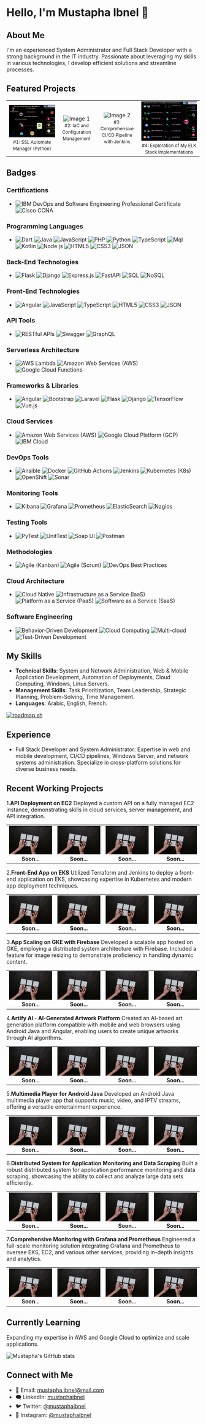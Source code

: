 # Hello, I'm Mustapha Ibnel 👋

## About Me
I'm an experienced System Administrator and Full Stack Developer with a strong background in the IT industry. Passionate about leveraging my skills in various technologies, I develop efficient solutions and streamline processes.

## Featured Projects
<table>
  <tr>
    <td align="center">
      <img src="images/ssl-manager.gif" alt="Image 2" width="auto" />
      <br />
      <small>#1: SSL Automate Manager (Python)</small>
    </td>
  <td align="center">
      <img src="images/iac.gif" alt="Image 1" width="auto" />
      <br />
      <small>#2: IaC and Configuration Management</small>
    </td>
    <td align="center">
      <img src="images/ci-cd.gif" alt="Image 2" width="auto" />
      <br />
      <small>#3: Comprehensive  CI/CD Pipeline with Jenkins</small>
    </td>
    <td align="center">
      <img src="images/elk-stack.gif" alt="Image 2" width="auto" />
      <br />
      <small>#4: Exploration of My ELK Stack Implementations </small>
    </td>
  </tr>
</table>

## Badges

### Certifications
- ![IBM DevOps and Software Engineering Professional Certificate](https://img.shields.io/badge/IBM_DevOps_and_Software_Engineering_Professional_Certificate-blue.svg) ![Cisco CCNA](https://img.shields.io/badge/Cisco_CCNA-red.svg)

### Programming Languages
- ![Dart](https://img.shields.io/badge/Dart-blue.svg) ![Java](https://img.shields.io/badge/Java-orange.svg) ![JavaScript](https://img.shields.io/badge/JavaScript-yellow.svg) ![PHP](https://img.shields.io/badge/PHP-purple.svg) ![Python](https://img.shields.io/badge/Python-blue.svg) ![TypeScript](https://img.shields.io/badge/TypeScript-blue.svg) ![Mql](https://img.shields.io/badge/Mql-green.svg) ![Kotlin](https://img.shields.io/badge/Kotlin-orange.svg) ![Node.js](https://img.shields.io/badge/Node.js-green.svg) ![HTML5](https://img.shields.io/badge/HTML5-red.svg) ![CSS3](https://img.shields.io/badge/CSS3-blue.svg) ![JSON](https://img.shields.io/badge/JSON-green.svg)

### Back-End Technologies
- ![Flask](https://img.shields.io/badge/Flask-green.svg) ![Django](https://img.shields.io/badge/Django-green.svg) ![Express.js](https://img.shields.io/badge/Express.js-lightgrey.svg) ![FastAPI](https://img.shields.io/badge/FastAPI-lightgrey.svg) ![SQL](https://img.shields.io/badge/SQL-blue.svg) ![NoSQL](https://img.shields.io/badge/NoSQL-green.svg)

### Front-End Technologies
- ![Angular](https://img.shields.io/badge/Angular-red.svg) ![JavaScript](https://img.shields.io/badge/JavaScript-yellow.svg) ![TypeScript](https://img.shields.io/badge/TypeScript-blue.svg) ![HTML5](https://img.shields.io/badge/HTML5-red.svg) ![CSS3](https://img.shields.io/badge/CSS3-blue.svg) ![JSON](https://img.shields.io/badge/JSON-green.svg)

### API Tools
- ![RESTful APIs](https://img.shields.io/badge/RESTful_APIs-green.svg) ![Swagger](https://img.shields.io/badge/Swagger-orange.svg) ![GraphQL](https://img.shields.io/badge/GraphQL-purple.svg)

### Serverless Architecture
- ![AWS Lambda](https://img.shields.io/badge/AWS_Lambda-yellow.svg) ![Amazon Web Services (AWS)](https://img.shields.io/badge/AWS-orange.svg) ![Google Cloud Functions](https://img.shields.io/badge/Google_Cloud_Functions-yellow.svg)

### Frameworks & Libraries
- ![Angular](https://img.shields.io/badge/Angular-red.svg) ![Bootstrap](https://img.shields.io/badge/Bootstrap-purple.svg) ![Laravel](https://img.shields.io/badge/Laravel-red.svg) ![Flask](https://img.shields.io/badge/Flask-green.svg) ![Django](https://img.shields.io/badge/Django-green.svg) ![TensorFlow](https://img.shields.io/badge/TensorFlow-orange.svg) ![Vue.js](https://img.shields.io/badge/Vue.js-green.svg)

### Cloud Services
- ![Amazon Web Services (AWS)](https://img.shields.io/badge/AWS-orange.svg) ![Google Cloud Platform (GCP)](https://img.shields.io/badge/GCP-blue.svg) ![IBM Cloud](https://img.shields.io/badge/IBM_Cloud-blue.svg)

### DevOps Tools
- ![Ansible](https://img.shields.io/badge/Ansible-red.svg) ![Docker](https://img.shields.io/badge/Docker-blue.svg) ![GitHub Actions](https://img.shields.io/badge/GitHub_Actions-lightgrey.svg) ![Jenkins](https://img.shields.io/badge/Jenkins-red.svg) ![Kubernetes (K8s)](https://img.shields.io/badge/Kubernetes-blue.svg) ![OpenShift](https://img.shields.io/badge/OpenShift-red.svg) ![Sonar](https://img.shields.io/badge/Sonar-blue.svg)

### Monitoring Tools
- ![Kibana](https://img.shields.io/badge/Kibana-green.svg) ![Grafana](https://img.shields.io/badge/Grafana-orange.svg) ![Prometheus](https://img.shields.io/badge/Prometheus-yellow.svg) ![ElasticSearch](https://img.shields.io/badge/ElasticSearch-blue.svg) ![Nagios](https://img.shields.io/badge/Nagios-red.svg)

### Testing Tools
- ![PyTest](https://img.shields.io/badge/PyTest-green.svg) ![UnitTest](https://img.shields.io/badge/UnitTest-green.svg) ![Soap UI](https://img.shields.io/badge/Soap_UI-lightgrey.svg) ![Postman](https://img.shields.io/badge/Postman-orange.svg)

### Methodologies
- ![Agile (Kanban)](https://img.shields.io/badge/Agile-Kanban-blue.svg) ![Agile (Scrum)](https://img.shields.io/badge/Agile-Scrum-blue.svg) ![DevOps Best Practices](https://img.shields.io/badge/DevOps_Best_Practices-blue.svg)

### Cloud Architecture
- ![Cloud Native](https://img.shields.io/badge/Cloud_Native-blue.svg) ![Infrastructure as a Service (IaaS)](https://img.shields.io/badge/IaaS-lightgrey.svg) ![Platform as a Service (PaaS)](https://img.shields.io/badge/PaaS-lightgrey.svg) ![Software as a Service (SaaS)](https://img.shields.io/badge/SaaS-lightgrey.svg)

### Software Engineering
- ![Behavior-Driven Development](https://img.shields.io/badge/BDD-blue.svg) ![Cloud Computing](https://img.shields.io/badge/Cloud_Computing-blue.svg) ![Multi-cloud](https://img.shields.io/badge/Multi-cloud-blue.svg) ![Test-Driven Development](https://img.shields.io/badge/TDD-blue.svg)



## My Skills
- **Technical Skills**: System and Network Administration, Web & Mobile Application Development, Automation of Deployments, Cloud Computing, Windows, Linux Servers.
- **Management Skills**: Task Prioritization, Team Leadership, Strategic Planning, Problem-Solving, Time Management.
- **Languages**: Arabic, English, French.

[![roadmap.sh](https://api.roadmap.sh/v1-badge/wide/64b5f7f40a49b0be0ed77f8b?variant=dark&roadmaps=full-stack%2Cfrontend%2Cbackend%2Cdevops)](https://roadmap.sh)

## Experience
- Full Stack Developer and System Administrator: Expertise in web and mobile development, CI/CD pipelines, Windows Server, and network systems administration. Specialize in cross-platform solutions for diverse business needs.

## Recent Working Projects 

1.**API Deployment on EC2**
Deployed a custom API on a fully managed EC2 instance, demonstrating skills in cloud services, server management, and API integration.

<table>
  <tr>
    <td align="center">
      <img src="images/palceholder-project.jpg" alt="Image 1" width="auto" />
      <br />
      <strong>Soon...</strong>
    </td>
        <td align="center">
      <img src="images/palceholder-project.jpg" alt="Image 1" width="auto" />
      <br />
      <strong>Soon...</strong>
    </td>
        <td align="center">
      <img src="images/palceholder-project.jpg" alt="Image 1" width="auto" />
      <br />
      <strong>Soon...</strong>
    </td>
    <td align="center">
      <img src="images/palceholder-project.jpg" alt="Image 2" width="auto" />
      <br />
      <strong>Soon...</strong>
    </td>
  </tr>
</table>

2.**Front-End App on EKS**
Utilized Terraform and Jenkins to deploy a front-end application on EKS, showcasing expertise in Kubernetes and modern app deployment techniques.

<table>
  <tr>
    <td align="center">
      <img src="images/palceholder-project.jpg" alt="Image 1" width="auto" />
      <br />
      <strong>Soon...</strong>
    </td>
        <td align="center">
      <img src="images/palceholder-project.jpg" alt="Image 1" width="auto" />
      <br />
      <strong>Soon...</strong>
    </td>
        <td align="center">
      <img src="images/palceholder-project.jpg" alt="Image 1" width="auto" />
      <br />
      <strong>Soon...</strong>
    </td>
    <td align="center">
      <img src="images/palceholder-project.jpg" alt="Image 2" width="auto" />
      <br />
      <strong>Soon...</strong>
    </td>
  </tr>
</table>

3.**App Scaling on GKE with Firebase**
Developed a scalable app hosted on GKE, employing a distributed system architecture with Firebase. Included a feature for image resizing to demonstrate proficiency in handling dynamic content.

<table>
  <tr>
    <td align="center">
      <img src="images/palceholder-project.jpg" alt="Image 1" width="auto" />
      <br />
      <strong>Soon...</strong>
    </td>
        <td align="center">
      <img src="images/palceholder-project.jpg" alt="Image 1" width="auto" />
      <br />
      <strong>Soon...</strong>
    </td>
        <td align="center">
      <img src="images/palceholder-project.jpg" alt="Image 1" width="auto" />
      <br />
      <strong>Soon...</strong>
    </td>
    <td align="center">
      <img src="images/palceholder-project.jpg" alt="Image 2" width="auto" />
      <br />
      <strong>Soon...</strong>
    </td>
  </tr>
</table>

4.**Artify AI - AI-Generated Artwork Platform**
Created an AI-based art generation platform compatible with mobile and web browsers using Android Java and Angular, enabling users to create unique artworks through AI algorithms.

<table>
  <tr>
    <td align="center">
      <img src="images/palceholder-project.jpg" alt="Image 1" width="auto" />
      <br />
      <strong>Soon...</strong>
    </td>
        <td align="center">
      <img src="images/palceholder-project.jpg" alt="Image 1" width="auto" />
      <br />
      <strong>Soon...</strong>
    </td>
        <td align="center">
      <img src="images/palceholder-project.jpg" alt="Image 1" width="auto" />
      <br />
      <strong>Soon...</strong>
    </td>
    <td align="center">
      <img src="images/palceholder-project.jpg" alt="Image 2" width="auto" />
      <br />
      <strong>Soon...</strong>
    </td>
  </tr>
</table>

5.**Multimedia Player for Android Java**
Developed an Android Java multimedia player app that supports music, video, and IPTV streams, offering a versatile entertainment experience.

<table>
  <tr>
    <td align="center">
      <img src="images/palceholder-project.jpg" alt="Image 1" width="auto" />
      <br />
      <strong>Soon...</strong>
    </td>
        <td align="center">
      <img src="images/palceholder-project.jpg" alt="Image 1" width="auto" />
      <br />
      <strong>Soon...</strong>
    </td>
        <td align="center">
      <img src="images/palceholder-project.jpg" alt="Image 1" width="auto" />
      <br />
      <strong>Soon...</strong>
    </td>
    <td align="center">
      <img src="images/palceholder-project.jpg" alt="Image 2" width="auto" />
      <br />
      <strong>Soon...</strong>
    </td>
  </tr>
</table>

6.**Distributed System for Application Monitoring and Data Scraping**
Built a robust distributed system for application performance monitoring and data scraping, showcasing the ability to collect and analyze large data sets efficiently.

<table>
  <tr>
    <td align="center">
      <img src="images/palceholder-project.jpg" alt="Image 1" width="auto" />
      <br />
      <strong>Soon...</strong>
    </td>
        <td align="center">
      <img src="images/palceholder-project.jpg" alt="Image 1" width="auto" />
      <br />
      <strong>Soon...</strong>
    </td>
        <td align="center">
      <img src="images/palceholder-project.jpg" alt="Image 1" width="auto" />
      <br />
      <strong>Soon...</strong>
    </td>
    <td align="center">
      <img src="images/palceholder-project.jpg" alt="Image 2" width="auto" />
      <br />
      <strong>Soon...</strong>
    </td>
  </tr>
</table>

7.**Comprehensive Monitoring with Grafana and Prometheus**
Engineered a full-scale monitoring solution integrating Grafana and Prometheus to oversee EKS, EC2, and various other services, providing in-depth insights and analytics.

<table>
  <tr>
    <td align="center">
      <img src="images/palceholder-project.jpg" alt="Image 1" width="auto" />
      <br />
      <strong>Soon...</strong>
    </td>
        <td align="center">
      <img src="images/palceholder-project.jpg" alt="Image 1" width="auto" />
      <br />
      <strong>Soon...</strong>
    </td>
        <td align="center">
      <img src="images/palceholder-project.jpg" alt="Image 1" width="auto" />
      <br />
      <strong>Soon...</strong>
    </td>
    <td align="center">
      <img src="images/palceholder-project.jpg" alt="Image 2" width="auto" />
      <br />
      <strong>Soon...</strong>
    </td>
  </tr>
</table>

## Currently Learning 

Expanding my expertise in AWS and Google Cloud to optimize and scale applications.

![Mustapha's GitHub stats](https://github-readme-stats.vercel.app/api?username=mustaphaibnel&show_icons=true&theme=tokyonight)

## Connect with Me 
- 📧 Email: [mustapha.ibnel@mail.com](mailto:mustapha.ibnel@mail.com)
- 🗨️ LinkedIn: [mustaphaibnel](https://linkedin.com/in/mustaphaibnel)
- 🐦 Twitter: [@mustaphaibnel](https://twitter.com/mustaphaibnel)
- 📸 Instagram: [@mustaphaibnel](https://instagram.com/mustaphaibnel)
